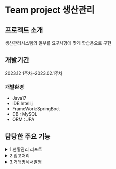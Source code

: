 
# Team project 생산관리

## 프로젝트 소개
생산관리시스템의 일부를 요구사항에 맞게
학습용으로 구현


## 개발기간
2023.12 1주차~2023.02.1주차

### 개발환경

- Java17
- IDE:Intellij
- FrameWork:SpringBoot
- DB : MySQL
- ORM : JPA



## 담당한 주요 기능

<details>
  <summary>1.현황관리 리포트</summary>

  ![스크린샷 2024-02-27 204208](https://github.com/acbine/mit305/assets/145634613/52a32c42-2a2d-4fd6-948e-48b756ba9aa8)
  

   1.1 리포트 기간을 선택후 해당 기간 동안 진행 or 완료된 발주서 상태를 보여줌<br>
   1.2 구문 항목별로 발주진행 그래프 표시
  </details>
  
  
</details>

<details>
  <summary>2.입고처리</summary>
  
  ![스크린샷 2024-02-27 205057](https://github.com/acbine/mit305/assets/145634613/f43f78e1-a14c-49bd-9b4c-48ed23e55660)


  <a href="[https://github.com/acbine/mit305/wiki](https://github.com/acbine/mit305/wiki)" >2.1 입고된 자재의 수량정보를 입력,저장 - WIKI 이동</a><br>
  
  
  2.2 입고된 품목 조달 완료 처리
  
</details>

<details>
  <summary>3.거래명세서발행</summary>
  <br>
  
  <details>
    <summary>3.1 거래명세서 미리보기</summary>
    
  ![스크린샷 2024-02-27 210147](https://github.com/acbine/mit305/assets/145634613/9a21af17-9897-4540-993c-4fe06e3ed7ee)
  <br>
  작성된코드1
  </details>

  <details>
    <summary>3.2 거래명세서 양식을 출력</summary>
    
  ![스크린샷 2024-02-27 210557](https://github.com/acbine/mit305/assets/145634613/3a823cf9-e7ab-4c85-a06c-088b2445fef3)
  <br>
  작성된 코드2
  </details>

  <details>
    <summary>3.3 거래명세서 양식을 해당 회사에 전송</summary>
    
  ![스크린샷 2024-02-27 211946](https://github.com/acbine/mit305/assets/145634613/3b604d8a-5d8a-46d5-9706-528928c0ac12)
  <br>
  작성된코드3
  </details>

  
</details>

